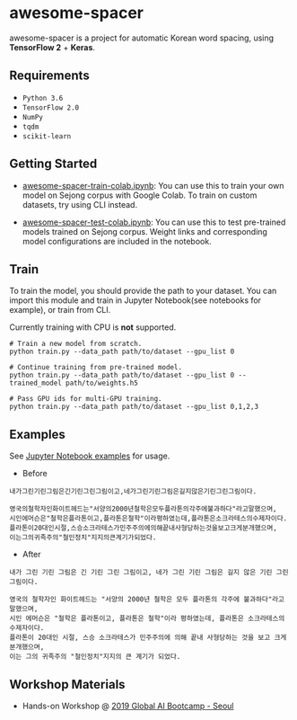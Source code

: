 # awesome-spacer

awesome-spacer is a project for automatic Korean word spacing, using **TensorFlow 2** + **Keras**.

## Requirements

- `Python 3.6`
- `TensorFlow 2.0`
- `NumPy`
- `tqdm`
- `scikit-learn`

## Getting Started
* [awesome-spacer-train-colab.ipynb](notebooks/awesome-spacer-train-colab.ipynb): You can use this to train your own model on Sejong corpus with Google Colab. To train on custom datasets, try using CLI instead.  

* [awesome-spacer-test-colab.ipynb](notebooks/awesome-spacer-test-colab.ipynb): You can use this to test pre-trained models trained on Sejong corpus. Weight links and corresponding model configurations are included in the notebook.

## Train

To train the model, you should provide the path to your dataset.
You can import this module and train in Jupyter Notebook(see notebooks for example), 
or train from CLI. 

Currently training with CPU is **not** supported.
```
# Train a new model from scratch. 
python train.py --data_path path/to/dataset --gpu_list 0

# Continue training from pre-trained model.
python train.py --data_path path/to/dataset --gpu_list 0 --trained_model path/to/weights.h5

# Pass GPU ids for multi-GPU training.
python train.py --data_path path/to/dataset --gpu_list 0,1,2,3
```

## Examples

See [Jupyter Notebook examples](notebooks/awesome-spacer-test-colab.ipynb) for usage. 
* Before
```
내가그린기린그림은긴기린그린그림이고,네가그린기린그림은길지않은기린그린그림이다.
```
```
영국의철학자인화이트헤드는"서양의2000년철학은모두플라톤의각주에불과하다"라고말했으며,
시인에머슨은"철학은플라톤이고,플라톤은철학"이라평하였는데,플라톤은소크라테스의수제자이다. 
플라톤이20대인시절,스승소크라테스가민주주의에의해끝내사형당하는것을보고크게분개했으며, 
이는그의귀족주의"철인정치"지지의큰계기가되었다.
```
* After
```
내가 그린 기린 그림은 긴 기린 그린 그림이고, 네가 그린 기린 그림은 길지 않은 기린 그린 그림이다.
```
```
영국의 철학자인 화이트헤드는 "서양의 2000년 철학은 모두 플라톤의 각주에 불과하다"라고 말했으며,
시인 에머슨은 "철학은 플라톤이고, 플라톤은 철학"이라 평하였는데, 플라톤은 소크라테스의 수제자이다. 
플라톤이 20대인 시절, 스승 소크라테스가 민주주의에 의해 끝내 사형당하는 것을 보고 크게 분개했으며, 
이는 그의 귀족주의 "철인정치"지지의 큰 계기가 되었다.
```

## Workshop Materials
* Hands-on Workshop @ [2019 Global AI Bootcamp - Seoul](https://festa.io/events/772)
